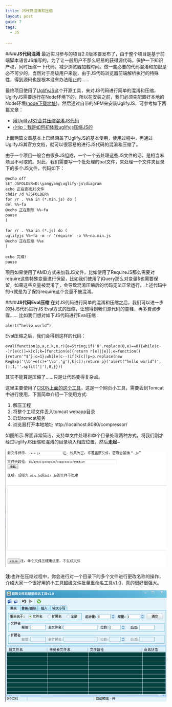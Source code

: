 ```yaml
---
title: JS代码混淆和压缩
layout: post
guid: 7
tags:
  - JS
   
---
```



####**JS代码混淆**
最近实习参与的项目2.0版本要发布了，由于整个项目是基于前端脚本语言JS编写的，为了让一般用户不那么轻易的获得源代码，保护一下知识产权，同时压缩一下代码，减少浏览器加载时间。做一些必要的代码混淆和加密是必不可少的，当然对于高级用户来说，由于JS代码浏览器前端解析执行的特殊性，得到源码也是根本没有办法阻止的……

最终项目使用了[UglifyJS](https://github.com/mishoo/UglifyJS2)这个开源工具，来对JS代码进行简单的混淆和压缩，UglifyJS需要运行在Node环境下的，所以在安装之前，我们必须先配置好本地的Node环境([node下载地址](http://nodejs.org/))。然后通过自带的NPM来安装UglifyJS，可参考如下两篇文章：

- [用UglifyJS2合并压缩混淆JS代码](http://blog.fens.me/nodejs-uglifyjs2-js/?utm_source=tuicool)
- [小tip：我是如何初体验uglifyjs压缩JS的](http://www.zhangxinxu.com/wordpress/2013/01/uglifyjs-compress-js/)

上面两篇文章基本上已经涵盖了UglifyJS的基本使用，使用过程中，再通过UglifyJS其官方文档，就可以很容易的进行JS代码的混淆和压缩了。

由于一个项目一般会由很多JS组成，一个一个去处理这些JS文件的话，是相当麻烦且不可取的。对此，我们需要写一个批处理的bat文件，来处理一个文件夹目录下的多个JS文件，代码如下：

    @echo off
    SET JSFOLDER=D:\yangyang\uglify-js\diagram
    echo 正在查找JS文件
    chdir /d %JSFOLDER%
    for /r . %%a in (*.min.js) do (
    del %%~fa
    @echo 正在删除 %%~fa
    pause
    )
    
    for /r . %%a in (*.js) do (
    uglifyjs %%~fa -m -r 'require' -o %%~na.min.js
    @echo 正在压缩 %%a
    )
    
    echo 完成!
    pause
    
项目如果使用了AMD方式来加载JS文件，比如使用了RequireJS那么需要对require这些特殊变量进行保留，比如我们使用了jQuery那么对变量$也需要保留，如果这些变量被混淆了，会导致混淆压缩后的代码无法正常运行。上述代码中的-r就是为了保持require这个变量不被混淆。


####**JS代码Eval压缩**
在对JS代码进行简单的混淆和压缩之后，我们可以进一步的对JS代码进行JS Eval方式的压缩，让想得到我们源代码的童鞋，再多费点步骤……
比如我们想对如下JS代码进行Eval压缩：

    alert(“hello world”)
    
Eval压缩之后，我们会得到这样的代码：

    eval(function(p,a,c,k,e,r){e=String;if('0'.replace(0,e)==0){while(c--)r[e(c)]=k[c];k=[function(e){return r[e]||e}];e=function(){return'^$'};c=1};while(c--)if(k[c])p=p.replace(new RegExp('\\b'+e(c)+'\\b','g'),k[c]);return p}('alert(“hello world”)',[],1,''.split('|'),0,{}))
    
其实不能算是压缩了……只是让代码变得复杂点。

这里主要使用了[CSDN上面的这个工具](http://download.csdn.net/detail/vni2007/7319903)，这是一个网页小工具，需要丢到Tomcat中进行使用，下面简单介绍一下使用方式:

 1. 解压工程
 2. 将整个工程文件丢入tomcat webapp目录
 3. 启动tomcat服务
 4. 浏览器打开本地地址 http://localhost:8080/compressor/


如图所示:界面非常简洁，支持单文件处理和单个目录处理两种方式，将我们刚才经过UglifyJS压缩和混淆的目录填入相应位置，然后**走起**~

![eval压缩](/media/files/2014/08/05/2.jpg)

**注**:也许在压缩过程中，你会进行对一个目录下的多个文件进行更改名称的操作，介绍大家一个很好用的小工具[超级文件批量重命名工具v1.0](http://www.downxia.com/downinfo/42695.html)，真的很好很强大。

![小工具](/media/files/2014/08/05/3.jpg)
